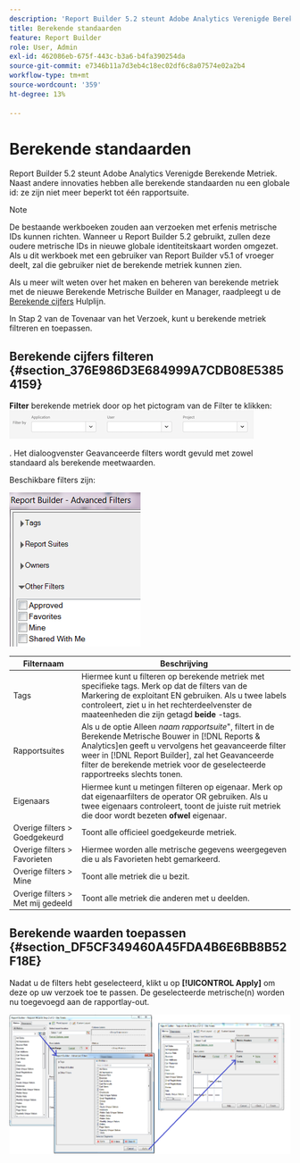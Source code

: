 ```yaml
---
description: 'Report Builder 5.2 steunt Adobe Analytics Verenigde Berekende Metriek. Naast andere innovaties hebben alle berekende standaarden nu een globale id: ze zijn niet meer beperkt tot één rapportsuite.'
title: Berekende standaarden
feature: Report Builder
role: User, Admin
exl-id: 462086eb-675f-443c-b3a6-b4fa390254da
source-git-commit: e7346b11a7d3eb4c18ec02df6c8a07574e02a2b4
workflow-type: tm+mt
source-wordcount: '359'
ht-degree: 13%

---
```


# Berekende standaarden

Report Builder 5.2 steunt Adobe Analytics Verenigde Berekende Metriek. Naast andere innovaties hebben alle berekende standaarden nu een globale id: ze zijn niet meer beperkt tot één rapportsuite.

>[!NOTE]
>
>De bestaande werkboeken zouden aan verzoeken met erfenis metrische IDs kunnen richten. Wanneer u Report Builder 5.2 gebruikt, zullen deze oudere metrische IDs in nieuwe globale identiteitskaart worden omgezet. Als u dit werkboek met een gebruiker van Report Builder v5.1 of vroeger deelt, zal die gebruiker niet de berekende metriek kunnen zien.

Als u meer wilt weten over het maken en beheren van berekende metriek met de nieuwe Berekende Metrische Builder en Manager, raadpleegt u de [Berekende cijfers](https://experienceleague.adobe.com/docs/analytics/components/calculated-metrics/cm-overview.html) Hulplijn.

In Stap 2 van de Tovenaar van het Verzoek, kunt u berekende metriek filtreren en toepassen.

## Berekende cijfers filteren {#section_376E986D3E684999A7CDB08E53854159}

**Filter** berekende metriek door op het pictogram van de Filter te klikken:  ![](/help/admin/admin/assets/filter.png)

. Het dialoogvenster Geavanceerde filters wordt gevuld met zowel standaard als berekende meetwaarden.

Beschikbare filters zijn:

![](assets/advanced_filters.png)

| Filternaam | Beschrijving |
|---|---|
| Tags | Hiermee kunt u filteren op berekende metriek met specifieke tags. Merk op dat de filters van de Markering de exploitant EN gebruiken. Als u twee labels controleert, ziet u in het rechterdeelvenster de maateenheden die zijn getagd **beide** -tags. |
| Rapportsuites | Als u de optie Alleen *naam rapportsuite*&quot;, filtert in de Berekende Metrische Bouwer in [!DNL Reports & Analytics]en geeft u vervolgens het geavanceerde filter weer in [!DNL Report Builder], zal het Geavanceerde filter de berekende metriek voor de geselecteerde rapportreeks slechts tonen. |
| Eigenaars | Hiermee kunt u metingen filteren op eigenaar. Merk op dat eigenaarfilters de operator OR gebruiken. Als u twee eigenaars controleert, toont de juiste ruit metriek die door wordt bezeten **ofwel** eigenaar. |
| Overige filters > Goedgekeurd | Toont alle officieel goedgekeurde metriek. |
| Overige filters > Favorieten | Hiermee worden alle metrische gegevens weergegeven die u als Favorieten hebt gemarkeerd. |
| Overige filters > Mine | Toont alle metriek die u bezit. |
| Overige filters > Met mij gedeeld | Toont alle metriek die anderen met u deelden. |

## Berekende waarden toepassen {#section_DF5CF349460A45FDA4B6E6BB8B52F18E}

Nadat u de filters hebt geselecteerd, klikt u op **[!UICONTROL Apply]** om deze op uw verzoek toe te passen. De geselecteerde metrische(n) worden nu toegevoegd aan de rapportlay-out.

![](assets/filtering_for_metric.png)
